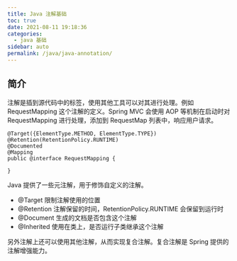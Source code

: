 ```yaml
---
title: Java 注解基础
toc: true
date: 2021-08-11 19:18:36
categories: 
  - java 基础
sidebar: auto
permalink: /java/java-annotation/
---
```


## 简介

注解是插到源代码中的标签，使用其他工具可以对其进行处理。例如  RequestMapping 这个注解的定义。Spring MVC 会使用 AOP 等机制在启动时对 RequestMapping 进行处理，添加到 RequestMap 列表中，响应用户请求。

```
@Target({ElementType.METHOD, ElementType.TYPE})
@Retention(RetentionPolicy.RUNTIME)
@Documented
@Mapping
public @interface RequestMapping {
    
}
```

Java 提供了一些元注解，用于修饰自定义的注解。

- @Target 限制注解使用的位置
- @Retention 注解保留的时间，RetentionPolicy.RUNTIME 会保留到运行时
- @Document 生成的文档是否包含这个注解
- @Inherited 使用在类上，是否运行子类继承这个注解

另外注解上还可以使用其他注解，从而实现复合注解。复合注解是 Spring 提供的注解增强能力。

